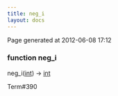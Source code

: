 ```yaml
---
title: neg_i
layout: docs
---
```


<div class="bottom_right_note">Page generated at 2012-06-08 17:12</div>
<h3><span class="minor">function</span> neg_i</h3>

neg_i(<a href="/docs/int.html">int</a>) -> <a href="/docs/int.html">int</a>
<p></p>

<p><span class="extra_minor">Term#390</span></p>
